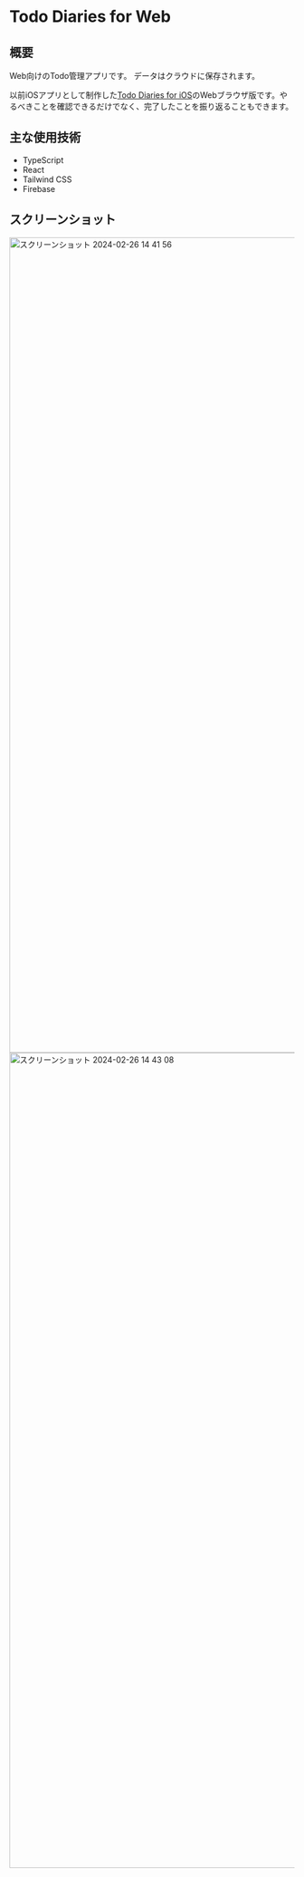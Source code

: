 # Todo Diaries for Web
## 概要
Web向けのTodo管理アプリです。 データはクラウドに保存されます。

以前iOSアプリとして制作した[Todo Diaries for iOS](https://github.com/FNYukii/TodoDiaries-iOS)のWebブラウザ版です。やるべきことを確認できるだけでなく、完了したことを振り返ることもできます。

## 主な使用技術
- TypeScript
- React
- Tailwind CSS
- Firebase

## スクリーンショット
<img width="1440" alt="スクリーンショット 2024-02-26 14 41 56" src="https://github.com/FNYukii/TodoDiaries-Web/assets/65577595/a0a6ed0c-9b19-469d-81a9-2de80c5a29f5">
<img width="1440" alt="スクリーンショット 2024-02-26 14 43 08" src="https://github.com/FNYukii/TodoDiaries-Web/assets/65577595/7424a507-bf0d-4e1a-a52a-2389fed8ef92">
